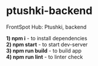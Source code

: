 # ptushki-backend
FrontSpot Hub: Ptushki, backend

<b>1) npm i</b> - to install dependencies<br>
<b>2) npm start</b> - to start dev-server<br>
<b>3) npm run build</b> - to build app<br>
<b>4) npm run lint</b> - to linter check<br>
